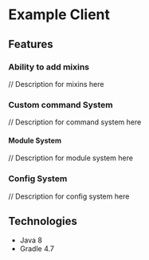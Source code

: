 # Example Client

## Features

### Ability to add mixins

// Description for mixins here

### Custom command System

// Description for command system here

#### Module System

// Description for module system here

### Config System

// Description for config system here

## Technologies

- Java 8
- Gradle 4.7